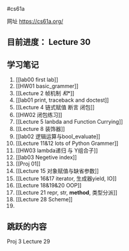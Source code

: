 #cs61a

网址 https://cs61a.org/

## 目前进度： Lecture 30


## 学习笔记
1. [[lab00 first lab]]
2. [[HW01 basic_grammer]]
3. [[Lecture 2 帧机制  *和**]]
4. [[lab01 print, traceback and doctest]]
5. [[Lecture 4 链式赋值 断言 闭包]]
6. [[HW02 闭包练习]]
7. [[Lecture 5 lanbda and Function Currying]]
8. [[Lecture 8 装饰器]]
9. [[lab02 逻辑运算与bool_evaluate]]
10. [[Lecture 11&12 lots of Python Grammer]]
11. [[HW03 lambda递归 与 Y组合子]]
12. [[lab03 Negetive index]]
13. [[Proj 01]]
14. [[Lecture 15 对象赋值与缺省参数]]
15. [[Lecture 16&17 iterator, 生成器yield, IO]]
16. [[Lecture 18&19&20 OOP]]
17. [[Lecture 21 repr, str, __method__, 类型分派]]
18. [[Lecture 28 Scheme]]
19. 


## 跳跃的内容

Proj 3
Lecture 29



